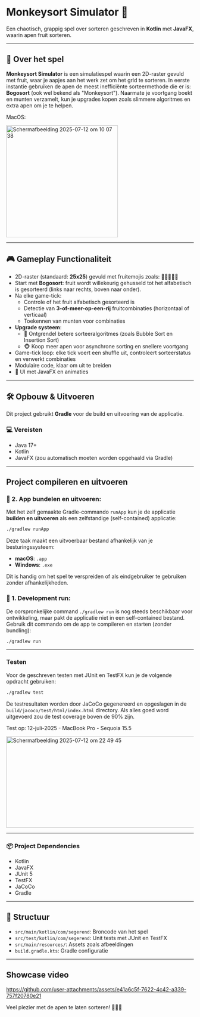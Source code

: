 # Monkeysort Simulator 🐒

Een chaotisch, grappig spel over sorteren geschreven in **Kotlin** met **JavaFX**, waarin apen fruit sorteren.

---

## 🧠 Over het spel

**Monkeysort Simulator** is een simulatiespel waarin een 2D-raster gevuld met fruit, waar je aapjes aan het werk zet om het grid te sorteren. In eerste instantie gebruiken de apen de meest inefficiënte sorteermethode die er is: **Bogosort** (ook wel bekend als "Monkeysort"). Naarmate je voortgang boekt en munten verzamelt, kun je upgrades kopen zoals slimmere algoritmes en extra apen om je te helpen.

MacOS:

<img width="300" alt="Scherm­afbeelding 2025-07-12 om 10 07 38" src="https://github.com/user-attachments/assets/f5b80b43-143a-4bf5-92ff-35287764fa05" />

---

## 🎮 Gameplay Functionaliteit

- 2D-raster (standaard: **25x25**) gevuld met fruitemojis zoals: 🍎🍌🍇🍊🍉  
- Start met **Bogosort**: fruit wordt willekeurig gehusseld tot het alfabetisch is gesorteerd (links naar rechts, boven naar onder).
- Na elke game-tick:
  - Controle of het fruit alfabetisch gesorteerd is
  - Detectie van **3-of-meer-op-een-rij** fruitcombinaties (horizontaal of verticaal)
  - Toekennen van munten voor combinaties
- **Upgrade systeem**:
  - 🧠 Ontgrendel betere sorteeralgoritmes (zoals Bubble Sort en Insertion Sort)
  - 🐵 Koop meer apen voor asynchrone sorting en snellere voortgang
- Game-tick loop: elke tick voert een shuffle uit, controleert sorteerstatus en verwerkt combinaties
- Modulaire code, klaar om uit te breiden
- 🎨 UI met JavaFX en animaties

---

## 🛠️ Opbouw & Uitvoeren

Dit project gebruikt **Gradle** voor de build en uitvoering van de applicatie.

### 💻 Vereisten

- Java 17+
- Kotlin
- JavaFX (zou automatisch moeten worden opgehaald via Gradle)

---

## Project compileren en uitvoeren

### 🔸 2. App bundelen en uitvoeren:

Met het zelf gemaakte Gradle-commando `runApp` kun je de applicatie **builden en uitvoeren** als een zelfstandige (self-contained) applicatie:

```bash
./gradlew runApp
```

Deze taak maakt een uitvoerbaar bestand afhankelijk van je besturingssysteem:

- **macOS**: `.app`
- **Windows**: `.exe`

Dit is handig om het spel te verspreiden of als eindgebruiker te gebruiken zonder afhankelijkheden.

### 🔸 1. Development run:

De oorspronkelijke command `./gradlew run` is nog steeds beschikbaar voor ontwikkeling, maar pakt de applicatie niet in een self-contained bestand.
Gebruik dit commando om de app te compileren en starten (zonder bundling):

```bash
./gradlew run
```

---

### Testen
Voor de geschreven testen met JUnit en TestFX kun je de volgende opdracht gebruiken:

```bash
./gradlew test
```

De testresultaten worden door JaCoCo gegenereerd en opgeslagen in de `build/jacoco/test/html/index.html` directory. Als alles goed word uitgevoerd zou de test coverage boven de 90% zijn.

Test op: 12-juli-2025 - MacBook Pro - Sequoia 15.5

<img width="532" height="245" alt="Scherm­afbeelding 2025-07-12 om 22 49 45" src="https://github.com/user-attachments/assets/81eb9791-276e-4c08-a3f4-40dacfce8687" />

---

### 📦 Project Dependencies
- Kotlin
- JavaFX
- JUnit 5
- TestFX
- JaCoCo
- Gradle

---

## 📁 Structuur

- `src/main/kotlin/com/segerend`: Broncode van het spel
- `src/test/kotlin/com/segerend`: Unit tests met JUnit en TestFX
- `src/main/resources/`: Assets zoals afbeeldingen
- `build.gradle.kts`: Gradle configuratie

---

## Showcase video

https://github.com/user-attachments/assets/e41a6c5f-7622-4c42-a339-757f20780e21

Veel plezier met de apen te laten sorteren! 🐒💥🍇

